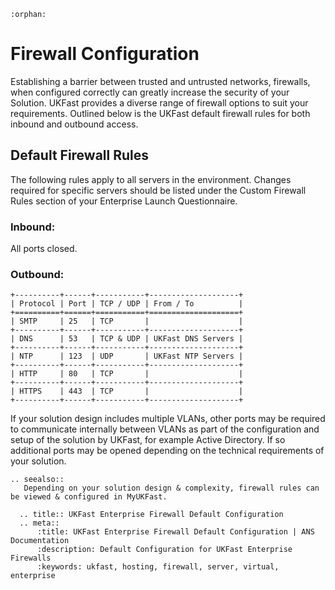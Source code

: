 ```eval_rst
:orphan:
```

# Firewall Configuration

Establishing a barrier between trusted and untrusted networks, firewalls, when configured correctly can greatly increase the security of your Solution. UKFast provides a diverse range of firewall options to suit your requirements. Outlined below is the UKFast default firewall rules for both inbound and outbound access.

## Default Firewall Rules

The following rules apply to all servers in the environment. Changes required for specific servers should be listed under the Custom Firewall Rules section of your Enterprise Launch Questionnaire.

### Inbound:
All ports closed.

### Outbound:

```eval_rst
+----------+------+-----------+--------------------+
| Protocol | Port | TCP / UDP | From / To          |
+==========+======+===========+====================+
| SMTP     | 25   | TCP       |                    |
+----------+------+-----------+--------------------+
| DNS      | 53   | TCP & UDP | UKFast DNS Servers |
+----------+------+-----------+--------------------+
| NTP      | 123  | UDP       | UKFast NTP Servers |
+----------+------+-----------+--------------------+
| HTTP     | 80   | TCP       |                    |
+----------+------+-----------+--------------------+
| HTTPS    | 443  | TCP       |                    |
+----------+------+-----------+--------------------+
```
If your solution design includes multiple VLANs, other ports may be required to communicate internally between VLANs as part of the configuration and setup of the solution by UKFast, for example Active Directory. If so additional ports may be opened depending on the technical requirements of your solution.

```eval_rst
.. seealso::
   Depending on your solution design & complexity, firewall rules can be viewed & configured in MyUKFast.
```

```eval_rst
  .. title:: UKFast Enterprise Firewall Default Configuration
  .. meta::
      :title: UKFast Enterprise Firewall Default Configuration | ANS Documentation
      :description: Default Configuration for UKFast Enterprise Firewalls
      :keywords: ukfast, hosting, firewall, server, virtual, enterprise
```
